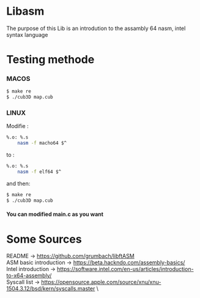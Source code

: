 # Libasm
The purpose of this Lib is an introdution to the assambly 64 nasm, intel syntax language

# Testing methode
### MACOS
```sh
$ make re
$ ./cub3D map.cub
```
### LINUX
Modifie :
```sh
%.o: %.s
	nasm -f macho64 $^
```
to :
```sh
%.o: %.s
	nasm -f elf64 $^
```
and then:
```sh
$ make re
$ ./cub3D map.cub
```
#### You can modified main.c as you want

# Some Sources

README -> https://github.com/grumbach/libftASM \
ASM basic introduction -> https://beta.hackndo.com/assembly-basics/ \
Intel introduction -> https://software.intel.com/en-us/articles/introduction-to-x64-assembly/ \
Syscall list -> https://opensource.apple.com/source/xnu/xnu-1504.3.12/bsd/kern/syscalls.master \
